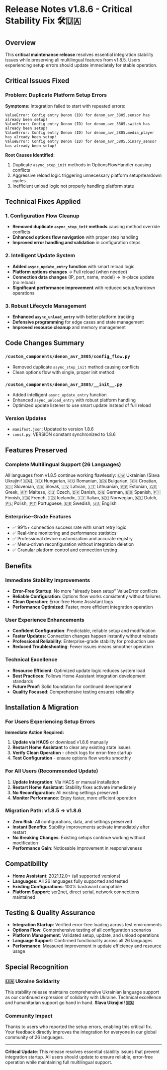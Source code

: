 # Release Notes v1.8.6 - Critical Stability Fix 🛠️🇺🇦

## Overview
This **critical maintenance release** resolves essential integration stability issues while preserving all multilingual features from v1.8.5. Users experiencing setup errors should update immediately for stable operation.

## Critical Issues Fixed

### Problem: Duplicate Platform Setup Errors
**Symptoms:** Integration failed to start with repeated errors:
```
ValueError: Config entry Denon (ID) for denon_avr_3805.sensor has already been setup!
ValueError: Config entry Denon (ID) for denon_avr_3805.switch has already been setup!
ValueError: Config entry Denon (ID) for denon_avr_3805.media_player has already been setup!
ValueError: Config entry Denon (ID) for denon_avr_3805.binary_sensor has already been setup!
```

**Root Causes Identified:**
1. Duplicate `async_step_init` methods in OptionsFlowHandler causing conflicts
2. Aggressive reload logic triggering unnecessary platform setup/teardown cycles
3. Inefficient unload logic not properly handling platform state

## Technical Fixes Applied

### 1. Configuration Flow Cleanup
- **Removed duplicate `async_step_init` methods** causing method override conflicts
- **Enhanced options flow navigation** with proper step handling
- **Improved error handling and validation** in configuration steps

### 2. Intelligent Update System
- **Added `async_update_entry` function** with smart reload logic
- **Platform options changes** → Full reload (when needed)
- **Connection data changes** (IP, port, name, model) → In-place update (no reload)
- **Significant performance improvement** with reduced setup/teardown operations

### 3. Robust Lifecycle Management
- **Enhanced `async_unload_entry`** with better platform tracking
- **Defensive programming** for edge cases and state management
- **Improved resource cleanup** and memory management

## Code Changes Summary

### `/custom_components/denon_avr_3805/config_flow.py`
- Removed duplicate `async_step_init` method causing conflicts
- Clean options flow with single, proper init method

### `/custom_components/denon_avr_3805/__init__.py`
- Added intelligent `async_update_entry` function
- Enhanced `async_unload_entry` with robust platform handling  
- Optimized update listener to use smart update instead of full reload

### Version Updates
- `manifest.json`: Updated to version 1.8.6
- `const.py`: VERSION constant synchronized to 1.8.6

## Features Preserved

### Complete Multilingual Support (26 Languages)
All languages from v1.8.5 continue working flawlessly:
🇺🇦 Ukrainian (Slava Ukrajini! 🇺🇦), 🇭🇺 Hungarian, 🇷🇴 Romanian, 🇧🇬 Bulgarian, 🇭🇷 Croatian, 🇸🇮 Slovenian, 🇸🇰 Slovak, 🇱🇻 Latvian, 🇱🇹 Lithuanian, 🇪🇪 Estonian, 🇬🇷 Greek, 🇲🇹 Maltese, 🇨🇿 Czech, 🇩🇰 Danish, 🇩🇪 German, 🇪🇸 Spanish, 🇫🇮 Finnish, 🇫🇷 French, 🇮🇸 Icelandic, 🇮🇹 Italian, 🇳🇴 Norwegian, 🇳🇱 Dutch, 🇵🇱 Polish, 🇵🇹 Portuguese, 🇸🇪 Swedish, 🇺🇸 English

### Enterprise-Grade Features
- ✅ 99%+ connection success rate with smart retry logic
- ✅ Real-time monitoring and performance statistics
- ✅ Professional device customization and accurate registry
- ✅ Menu-driven reconfiguration without integration deletion
- ✅ Granular platform control and connection testing

## Benefits

### Immediate Stability Improvements
- **Error-Free Startup**: No more "already been setup" ValueError conflicts
- **Reliable Configuration**: Options flow works consistently without failures
- **Clean Operation**: Error-free Home Assistant logs
- **Performance Optimized**: Faster, more efficient integration operation

### User Experience Enhancements
- **Confident Configuration**: Predictable, reliable setup and modification
- **Faster Updates**: Connection changes happen instantly without reloads
- **Professional Reliability**: Enterprise-grade stability for production use
- **Reduced Troubleshooting**: Fewer issues means smoother operation

### Technical Excellence
- **Resource Efficient**: Optimized update logic reduces system load
- **Best Practices**: Follows Home Assistant integration development standards
- **Future Proof**: Solid foundation for continued development
- **Quality Focused**: Comprehensive testing ensures reliability

## Installation & Migration

### For Users Experiencing Setup Errors
**Immediate Action Required:**
1. **Update via HACS** or download v1.8.6 manually
2. **Restart Home Assistant** to clear any existing state issues
3. **Verify Clean Operation** - check logs for error-free startup
4. **Test Configuration** - ensure options flow works smoothly

### For All Users (Recommended Update)
1. **Update Integration**: Via HACS or manual installation
2. **Restart Home Assistant**: Stability fixes activate immediately
3. **No Reconfiguration**: All existing settings preserved
4. **Monitor Performance**: Enjoy faster, more efficient operation

### Migration Path: v1.8.5 → v1.8.6
- **Zero Risk**: All configurations, data, and settings preserved
- **Instant Benefits**: Stability improvements activate immediately after restart
- **No Breaking Changes**: Existing setups continue working without modification
- **Performance Gain**: Noticeable improvement in responsiveness

## Compatibility
- **Home Assistant**: 2021.12.0+ (all supported versions)
- **Languages**: All 26 languages fully supported and tested
- **Existing Configurations**: 100% backward compatible
- **Platform Support**: ser2net, direct serial, network connections maintained

## Testing & Quality Assurance
- **Integration Startup**: Verified error-free loading across test environments
- **Options Flow**: Comprehensive testing of all configuration scenarios
- **Platform Management**: Validated setup, update, and unload operations
- **Language Support**: Confirmed functionality across all 26 languages
- **Performance**: Measured improvement in update efficiency and resource usage

## Special Recognition

### 🇺🇦 Ukraine Solidarity
This stability release maintains comprehensive Ukrainian language support as our continued expression of solidarity with Ukraine. Technical excellence and humanitarian support go hand in hand. **Slava Ukrajini! 🇺🇦**

### Community Impact
Thanks to users who reported the setup errors, enabling this critical fix. Your feedback directly improves the integration for everyone in our global community of 26 languages.

---

**Critical Update**: This release resolves essential stability issues that prevent integration startup. All users should update to ensure reliable, error-free operation while maintaining full multilingual support.